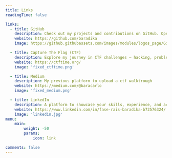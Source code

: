 ```yaml
---
title: Links
readingTime: false

links:
  - title: GitHub
    description: Check out my projects and contributions on GitHub. Open source vibes all the way!
    website: https://github.com/baradika
    image: https://github.githubassets.com/images/modules/logos_page/GitHub-Mark.png

  - title: Capture The Flag (CTF)
    description: Explore my journey in CTF challenges – hacking, problem-solving, and learning every day.
    website: https://ctftime.org/
    image: 'fixed_ctftime.png'

  - title: Medium
    description: My previous platform to upload a ctf walktrough
    website: https://medium.com/@baracarlo
    image: 'fixed_medium.png'

  - title: LinkedIn
    description: A platform to showcase your skills, experience, and achievements
    website: https://www.linkedin.com/in/fase-rais-baradika-b72576324/
    image: 'linkedin.jpg'
menu:
    main:
        weight: -50
        params:
            icon: link

comments: false
---
```


